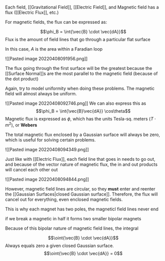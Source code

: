 Each field, [[Gravitational Field]], [[Electric Field]], and Magnetic field has a flux ([[Electric Flux]], etc.)

For magnetic fields, the flux can be expressed as:

$$\phi_B = \int{\vec{B} \cdot \vec{dA}}$$
Flux is the amount of field lines that go through a particular flat surface

In this case, $A$ is the area within a Faradian loop

![[Pasted image 20220408091956.png]]

The flux going through the first surface will be the greatest because the [[Surface Normal]]s are the most parallel to the magnetic field (because of the dot product)

Again, try to model uniformity when doing these problems. The magnetic field will almost always be uniform.


![[Pasted image 20220408092746.png]]
We can also express this as 
$$\phi_B = \int{\vec{B}\vec{dA}} \cos\theta$$
Magnetic flux is expressed as $\phi$, which has the units Tesla-sq. meters ($T \cdot m^2$), or **Webers**

The total magnetic flux enclosed by a Gaussian surface will always be zero, which is useful for solving certain problems.

![[Pasted image 20220408094349.png]]

Just like with [[Electric Flux]], each field line that goes in needs to go out, and because of the vector nature of magnetic flux, the in and out products will cancel each other out

![[Pasted image 20220408094844.png]]

However, magnetic field lines are circular, so they **must** enter and reenter the [[Gaussian Surfaces|closed Gaussian surface]]. Therefore, the flux will cancel out for everything, even enclosed magnetic fields.

This is why each magnet has two poles, the magneticl field lines never end

if we break a magnetic in half it forms two smaller bipolar magnets

Because of this bipolar nature of magnetic field lines, the integral

$$\oint{\vec{B} \cdot \vec{dA}}$$
Always equals zero a given closed Gaussian surface.
$$\oint{\vec{B} \cdot \vec{dA}} = 0$$